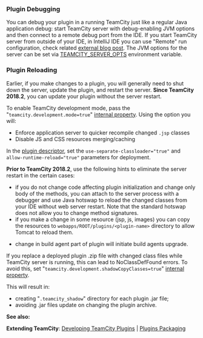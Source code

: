 [//]: # (title: Development Environment)
[//]: # (auxiliary-id: Development+Environment.html)



### Plugin Debugging

You can debug your plugin in a running TeamCity just like a regular Java application debug: start TeamCity server with debug\-enabling JVM options and then connect to a remote debug port from the IDE. If you start TeamCity server from outside of your IDE, in IntelliJ IDE you can use "Remote" run configuration, check related [external blog post](http://jaketrent.com/post/debugging-remote-tomcat-intellij/). The JVM options for the server can be set via [TEAMCITY_SERVER_OPTS](https://www.jetbrains.com/help/teamcity/?configuring-teamcity-server-startup-properties) environment variable.

### Plugin Reloading

Earlier, if you make changes to a plugin, you will generally need to shut down the server, update the plugin, and restart the server. __Since TeamCity 2018.2__, you can update your plugin without the server restart.

To enable TeamCity development mode, pass the "`teamcity.development.mode=true`" [internal property](https://www.jetbrains.com/help/teamcity/?configuring-teamcity-server-startup-properties). Using the option you will:
* Enforce application server to quicker recompile changed `.jsp` classes
* Disable JS and CSS resources merging/caching

In the [plugin descriptor](plugins-packaging.md), set the `use-separate-classloader="true"` and `allow-runtime-reload="true"` parameters for deployment.

__Prior to TeamCity 2018.2__, use the following hints to eliminate the server restart in the certain cases:

* if you do not change code affecting plugin initialization and change only body of the methods, you can attach to the server process with a debugger and use Java hotswap to reload the changed classes from your IDE without web server restart. Note that the standard hotswap does not allow you to change method signatures.
* if you make a change in some resource (jsp, js, images) you can copy the resources to `webapps/ROOT/plugins/<plugin-name>` directory to allow Tomcat to reload them.

[//]: # (See "Development Environmentd119e72.txt" for more information.)   
 
* change in build agent part of plugin will initiate build agents upgrade.

If you replace a deployed plugin .zip file with changed class files while TeamCity server is running, this can lead to NoClassDefFound errors. To avoid this, set "`teamcity.development.shadowCopyClasses=true`" [internal property](https://www.jetbrains.com/help/teamcity/?configuring-teamcity-server-startup-properties). 

This will result in:
* creating "`.teamcity_shadow`" directory for each plugin .jar file;
* avoiding .jar files update on changing the plugin archive.



[//]: # (See "Development Environmentd119e101.txt" for more information.)    


  __See also:__

__Extending TeamCity__: [Developing TeamCity Plugins](developing-teamcity-plugins.md) | [Plugins Packaging](plugins-packaging.md)
